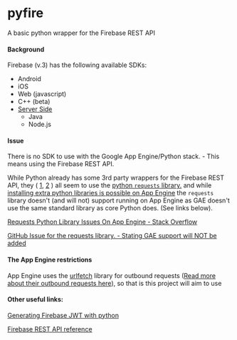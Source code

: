 # pyfire
A basic python wrapper for the Firebase REST API

#### Background

Firebase (v.3) has the following available SDKs:

* Android
* iOS
* Web (javascript)
* C++ (beta)
* [Server Side](https://firebase.google.com/docs/server/setup)
  * Java
  * Node.js

#### Issue

There is no SDK to use with the Google App Engine/Python stack. - This means using the Firebase REST API.

While Python already has some 3rd party wrappers for the Firebase REST API, they ( [1](https://github.com/ozgur/python-firebase), [2](https://github.com/mikexstudios/python-firebase) ) all seem to use the [python `requests` library.](https://pypi.python.org/pypi/requests/) and while [installing extra python libraries is possible on App Engine](https://cloud.google.com/appengine/docs/python/tools/using-libraries-python-27#installing_a_library) the `requests` library doesn't (and will not) support running on App Engine as GAE doesn't use the same standard library as core Python does. (See links below).

[Requests Python Library Issues On App Engine -  Stack Overflow](http://stackoverflow.com/questions/9762685/using-the-requests-python-library-in-google-app-engine)

[GitHub Issue for the requests library. - Stating GAE support will NOT be added](https://github.com/kennethreitz/requests/issues/1905)

#### The App Engine restrictions

App Engine uses the [urlfetch](https://pypi.python.org/pypi/urlfetch) library for outbound requests ([Read more about their outbound requests here](https://cloud.google.com/appengine/docs/python/outbound-requests)), so that is this project will aim to use

#### Other useful links:

[Generating Firebase JWT with python](https://github.com/firebase/firebase-token-generator-python)

[Firebase REST API reference](https://firebase.google.com/docs/reference/rest/database/)
